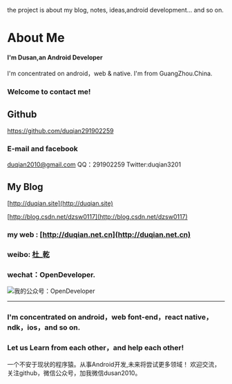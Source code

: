 the project is about my blog, notes, ideas,android development... and so on.

# About Me

#### I'm Dusan,an Android Developer
I'm concentrated on android，web & native.
I'm from GuangZhou.China.
### Welcome to contact me!

## Github
https://github.com/duqian291902259
### E-mail and facebook
duqian2010@gmail.com
QQ：291902259
Twitter:duqian3201
## My Blog
[http://duqian.site](http://duqian.site)

[http://blog.csdn.net/dzsw0117](http://blog.csdn.net/dzsw0117)

### my web : [http://duqian.net.cn](http://duqian.net.cn)
### weibo: [杜_乾](http://weibo.com/2876301234)
### wechat：OpenDeveloper.

![我的公众号：OpenDeveloper](http://img.blog.csdn.net/20160708144434618)

---


### I'm concentrated on android，web font-end，react native，ndk，ios，and so on.
### Let us Learn from each other，and help each other!

<!-- more -->
一个不安于现状的程序猿。从事Android开发,未来将尝试更多领域！
欢迎交流，关注github，微信公众号，加我微信dusan2010。